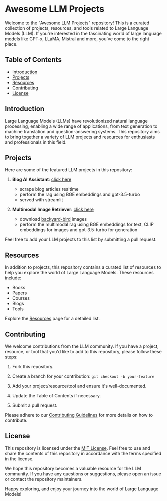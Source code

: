 # Awesome LLM Projects

Welcome to the "Awesome LLM Projects" repository! This is a curated collection of projects, resources, and tools related to Large Language Models (LLM). If you're interested in the fascinating world of large language models like GPT-x, LLaMA, Mistral and more, you've come to the right place.

## Table of Contents

- [Introduction](#introduction)
- [Projects](#projects)
- [Resources](#resources)
- [Contributing](#contributing)
- [License](#license)

## Introduction

Large Language Models (LLMs) have revolutionized natural language processing, enabling a wide range of applications, from text generation to machine translation and question-answering systems. This repository aims to bring together a variety of LLM projects and resources for enthusiasts and professionals in this field.

## Projects

Here are some of the featured LLM projects in this repository:

1. **Blog AI Assistant**: [click here](https://github.com/1zuu/awesome-llm-projects/tree/main/01-blog-ai-assiatant)
   * scrape blog articles realtime
   * perform the rag using BGE embeddings and gpt-3.5-turbo
   * served with streamlit
  
2. **Multimodal Image Retriever**: [click here](https://github.com/1zuu/awesome-llm-projects/tree/main/02-multimodal-image-retriever)
   * download [backyard-bird](https://abcbirds.org/blog/backyard-birds/) images
   * perform the multimodal rag using BGE embeddings for text, CLIP embeddings for images and gpt-3.5-turbo for generation
     
Feel free to add your LLM projects to this list by submitting a pull request.

## Resources

In addition to projects, this repository contains a curated list of resources to help you explore the world of Large Language Models. These resources include:

- Books
- Papers
- Courses
- Blogs
- Tools

Explore the [Resources](resources.md) page for a detailed list.

## Contributing

We welcome contributions from the LLM community. If you have a project, resource, or tool that you'd like to add to this repository, please follow these steps:

1. Fork this repository.

2. Create a branch for your contribution: `git checkout -b your-feature`

3. Add your project/resource/tool and ensure it's well-documented.

4. Update the Table of Contents if necessary.

5. Submit a pull request.

Please adhere to our [Contributing Guidelines](CONTRIBUTING.md) for more details on how to contribute.

## License

This repository is licensed under the [MIT License](LICENSE). Feel free to use and share the contents of this repository in accordance with the terms specified in the license.

We hope this repository becomes a valuable resource for the LLM community. If you have any questions or suggestions, please open an issue or contact the repository maintainers.

Happy exploring, and enjoy your journey into the world of Large Language Models!
